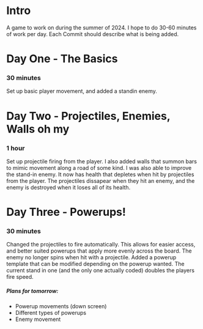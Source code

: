 # Intro

<p>A game to work on during the summer of 2024. I hope to do 30-60 minutes of work per day. Each Commit should describe what is being added. </p>


# Day One - The Basics
### 30 minutes
Set up basic player movement, and added a standin enemy.

# Day Two - Projectiles, Enemies, Walls oh my
### 1 hour
Set up projectile firing from the player. I also added walls that summon bars to mimic movement along a road of some kind. I was also able to improve the stand-in enemy. It now has health that depletes when hit by projectiles from the player. The projectiles dissapear when they hit an enemy, and the enemy is destroyed when it loses all of its health. 

# Day Three - Powerups!
### 30 minutes
Changed the projectiles to fire automatically. This allows for easier access, and better suited powerups that apply more evenly across the board. The enemy no longer spins when hit with a projectile. Added a powerup template that can be modified depending on the powerup wanted. The current stand in one (and the only one actually coded) doubles the players fire speed. 

##### Plans for tomorrow:
* Powerup movements (down screen)
* Different types of powerups
* Enemy movement
